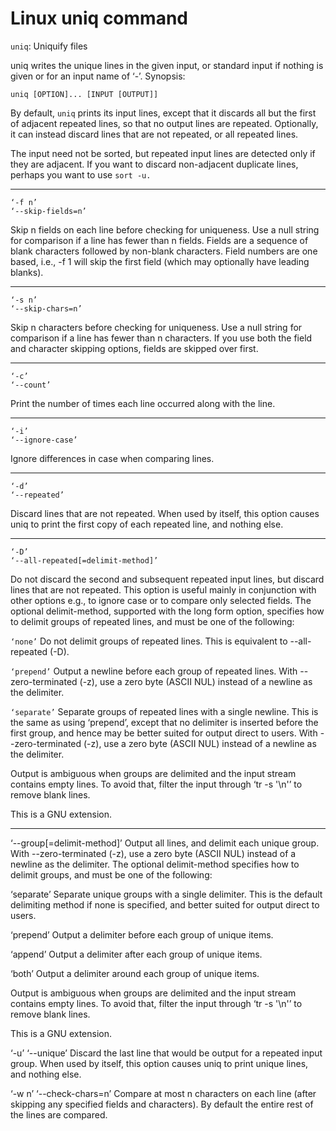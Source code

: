 # Linux uniq command 
`uniq`: Uniquify files

uniq writes the unique lines in the given input, or standard input if nothing is given or for an input name of ‘-’. Synopsis:

`uniq [OPTION]... [INPUT [OUTPUT]]`

By default, `uniq` prints its input lines, except that it discards all but the first of adjacent repeated lines, so that no output lines are repeated. Optionally, it can instead discard lines that are not repeated, or all repeated lines.

The input need not be sorted, but repeated input lines are detected only if they are adjacent. If you want to discard non-adjacent duplicate lines, perhaps you want to use `sort -u.`

***

```
‘-f n’
‘--skip-fields=n’
```
Skip n fields on each line before checking for uniqueness. Use a null string for comparison if a line has fewer than n fields. Fields are a sequence of blank characters followed by non-blank characters. Field numbers are one based, i.e., -f 1 will skip the first field (which may optionally have leading blanks).

---
```
‘-s n’
‘--skip-chars=n’
```
Skip n characters before checking for uniqueness. Use a null string for comparison if a line has fewer than n characters. If you use both the field and character skipping options, fields are skipped over first.
***
```
‘-c’
‘--count’
```
Print the number of times each line occurred along with the line.
***
```
‘-i’
‘--ignore-case’
```
Ignore differences in case when comparing lines.
***
```
‘-d’
‘--repeated’
```
Discard lines that are not repeated. When used by itself, this option causes uniq to print the first copy of each repeated line, and nothing else.
***
```
‘-D’
‘--all-repeated[=delimit-method]’
```
Do not discard the second and subsequent repeated input lines, but discard lines that are not repeated. This option is useful mainly in conjunction with other options e.g., to ignore case or to compare only selected fields. The optional delimit-method, supported with the long form option, specifies how to delimit groups of repeated lines, and must be one of the following:

`‘none’`
Do not delimit groups of repeated lines. This is equivalent to --all-repeated (-D).

`‘prepend’`
Output a newline before each group of repeated lines. With --zero-terminated (-z), use a zero byte (ASCII NUL) instead of a newline as the delimiter.

`‘separate’`
Separate groups of repeated lines with a single newline. This is the same as using ‘prepend’, except that no delimiter is inserted before the first group, and hence may be better suited for output direct to users. With --zero-terminated (-z), use a zero byte (ASCII NUL) instead of a newline as the delimiter.

Output is ambiguous when groups are delimited and the input stream contains empty lines. To avoid that, filter the input through ‘tr -s '\n'’ to remove blank lines.

This is a GNU extension.
***
‘--group[=delimit-method]’
Output all lines, and delimit each unique group. With --zero-terminated (-z), use a zero byte (ASCII NUL) instead of a newline as the delimiter. The optional delimit-method specifies how to delimit groups, and must be one of the following:

‘separate’
Separate unique groups with a single delimiter. This is the default delimiting method if none is specified, and better suited for output direct to users.

‘prepend’
Output a delimiter before each group of unique items.

‘append’
Output a delimiter after each group of unique items.

‘both’
Output a delimiter around each group of unique items.

Output is ambiguous when groups are delimited and the input stream contains empty lines. To avoid that, filter the input through ‘tr -s '\n'’ to remove blank lines.

This is a GNU extension.

‘-u’
‘--unique’
Discard the last line that would be output for a repeated input group. When used by itself, this option causes uniq to print unique lines, and nothing else.

‘-w n’
‘--check-chars=n’
Compare at most n characters on each line (after skipping any specified fields and characters). By default the entire rest of the lines are compared.
```
